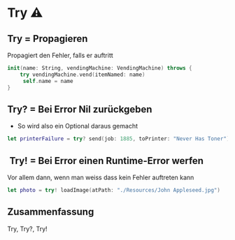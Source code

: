 # Try ⚠️

## Try = Propagieren

Propagiert den Fehler, falls er auftritt
```swift
init(name: String, vendingMachine: VendingMachine) throws {
	try vendingMachine.vend(itemNamed: name)
     self.name = name
}
```

## Try? = Bei Error Nil zurückgeben

- So wird also ein Optional daraus gemacht

```swift
let printerFailure = try? send(job: 1885, toPrinter: "Never Has Toner")
```

##  Try! = Bei Error einen Runtime-Error werfen

Vor allem dann, wenn man weiss dass kein Fehler auftreten kann
```swift
let photo = try! loadImage(atPath: "./Resources/John Appleseed.jpg")
```


## Zusammenfassung
Try, Try?, Try!